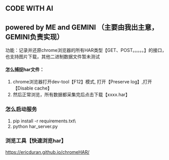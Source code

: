 ## CODE WITH AI
## powered by ME and GEMINI （主要由我出主意，GEMINI负责实现）

功能：记录并还原chrome浏览器的所有HAR类型【GET、POST。。。。。】的接口，也支持图片下载，其他二进制数据文件暂未测试


#### 怎么捕捉har文件：
1. chrome浏览器打开dev-tool【F12】模式, 打开【Preserve log】,打开【Disable cache】
2. 然后正常浏览，所有数据都采集完后点击下载【xxxx.har】


### 怎么启动服务
1. pip install -r requirements.txt\
2. python har_server.py


### 浏览工具【快速浏览har】
https://ericduran.github.io/chromeHAR/




